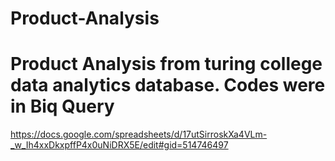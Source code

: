 # Product-Analysis

# Product Analysis from turing college data analytics database. Codes were in Biq Query 
https://docs.google.com/spreadsheets/d/17utSirroskXa4VLm-_w_Ih4xxDkxpffP4x0uNiDRX5E/edit#gid=514746497
